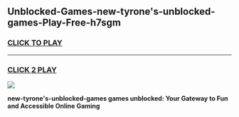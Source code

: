 
## Unblocked-Games-new-tyrone's-unblocked-games-Play-Free-h7sgm
<h3>
<a href="https://premium76.site?title=new-tyrone's-unblocked-games&ref=18A1">CLICK TO PLAY</a></h3>
<hr>

<h3>
<a href="https://premium76.site?title=new-tyrone's-unblocked-games&ref=18A1">CLICK 2 PLAY</a>
  
</h3>

<a href="https://premium76.site?title=new-tyrone's-unblocked-games&ref=18A1"><img src="https://clearcache.store/games.png"></a>


**new-tyrone's-unblocked-games games unblocked: Your Gateway to Fun and Accessible Online Gaming**
